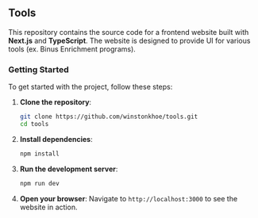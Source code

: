 ## Tools

This repository contains the source code for a frontend website built with **Next.js** and **TypeScript**. The website is designed to provide UI for various tools (ex. Binus Enrichment programs).

### Getting Started

To get started with the project, follow these steps:

1. **Clone the repository**:
   ```bash
   git clone https://github.com/winstonkhoe/tools.git
   cd tools

2. **Install dependencies**:
   ```bash
   npm install

2. **Run the development server**:
   ```bash
   npm run dev

4. **Open your browser**: Navigate to `http://localhost:3000` to see the website in action.
